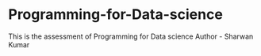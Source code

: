# Programming-for-Data-science
This is the assessment of Programming for Data science
Author - Sharwan Kumar

